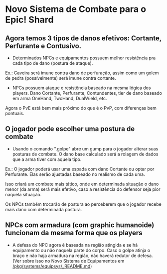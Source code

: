 # Novo Sistema de Combate para o Epic! Shard
## Agora temos 3 tipos de danos efetivos: Cortante, Perfurante e Contusivo.
* Determinados NPCs e equipamentos possuem melhor resistência pra cada tipo de dano (postura de ataque).

Ex.: Caveira será imune contra dano de perfuração, assim como um golem de pedra (possívelmente) será imune contra cortante.

* NPCs possuem ataque e resistência baseado na mesma lógica dos players. Dano Cortante, Perfurante, Contundentes, tier de dano baseado em arma OneHand, TwoHand, DualWield, etc.

Agora o PvE está bem mais próximo do que é o PvP, com diferenças bem pontuais.

## O jogador pode escolher uma postura de combate
* Usando o comando ".golpe" abre um gump para o jogador alterar suas posturas de combate. O dano base calculado será a rolagem de dados que a arma tiver com aquela tipo.

Ex.: O jogador poderá usar uma espada com dano Cortante ou optar por Perfurante. Elas serão ajustadas baseado no realismo de cada uma.

Isso criará um combate mais tático, onde em determinada situação o dano menor (da arma) será mais efetivo, caso a resistência do defensor seja pior naquela situação.

Os NPCs também trocarão de postura ao perceberem que o jogador recebe mais dano com determinada postura.

## NPCs com armadura (com graphic humanoide) funcionam da mesma forma que os players
* A defesa do NPC agora é baseada na região atingida e se há equipamento ou não naquela parte do corpo. Caso o golpe atinja o braço e não haja armadura na região, não haverá redutor de defesa. (Ver sobre isso no Novo Sistema de Equipamentos em [/pkg/systems/equipsys/_README.md](/pkg/systems/equipsys/_README.md))